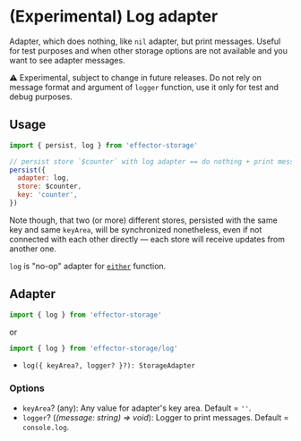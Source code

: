# (Experimental) Log adapter

Adapter, which does nothing, like `nil` adapter, but print messages. Useful for test purposes and when other storage options are not available and you want to see adapter messages.

⚠️ Experimental, subject to change in future releases. Do not rely on message format and argument of `logger` function, use it only for test and debug purposes.

## Usage

```javascript
import { persist, log } from 'effector-storage'

// persist store `$counter` with log adapter == do nothing + print messages
persist({
  adapter: log,
  store: $counter,
  key: 'counter',
})
```

Note though, that two (or more) different stores, persisted with the same key and same `keyArea`, will be synchronized nonetheless, even if not connected with each other directly — each store will receive updates from another one.

`log` is "no-op" adapter for [`either`](../tools/README.md#either) function.

## Adapter

```javascript
import { log } from 'effector-storage'
```

or

```javascript
import { log } from 'effector-storage/log'
```

- `log({ keyArea?, logger? }?): StorageAdapter`

### Options

- `keyArea`? (any): Any value for adapter's key area. Default = `''`.
- `logger`? (_(message: string) => void_): Logger to print messages. Default = `console.log`.
